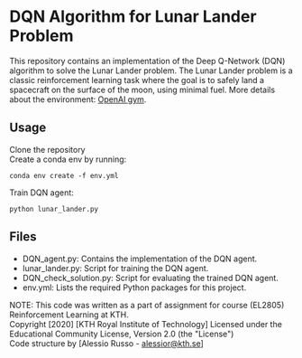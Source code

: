 # DQN Algorithm for Lunar Lander Problem


This repository contains an implementation of the Deep Q-Network (DQN) algorithm to solve the Lunar Lander problem. The Lunar Lander problem is a classic reinforcement learning task where the goal is to safely land a spacecraft on the surface of the moon, using minimal fuel. More details about the environment: [OpenAI gym](https://gymnasium.farama.org/environments/box2d/lunar_lander/#lunar-lander).


## Usage
Clone the repository  
Create a conda env by running:
```
conda env create -f env.yml
```
Train DQN agent:
```
python lunar_lander.py
```

## Files
- DQN_agent.py: Contains the implementation of the DQN agent.
- lunar_lander.py: Script for training the DQN agent.
- DQN_check_solution.py: Script for evaluating the trained DQN agent.
- env.yml: Lists the required Python packages for this project.


NOTE: This code was written as a part of assignment for course (EL2805) Reinforcement Learning at KTH.  
Copyright [2020] [KTH Royal Institute of Technology] Licensed under the Educational Community License, Version 2.0 (the "License")  
Code structure by [Alessio Russo - alessior@kth.se]
